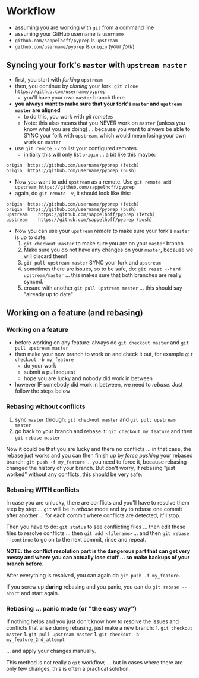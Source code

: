 # Workflow

- assuming you are working with `git` from a command line
- assuming your GitHub username is `username`
- `github.com/sappelhoff/pyprep` is `upstream`
- `github.com/username/pyprep` is `origin` (your *fork*)

## Syncing your fork's `master` with `upstream master`

- first, you start with *forking* `upstream`
- then, you continue by *cloning* your fork: `git clone https://github.com/username/pyprep`
    - you'll have your own `master` branch there
- **you always want to make sure that your fork's `master` and `upstream master` are aligned**
    - to do this, you work with *git remotes*
    - Note: this also means that you NEVER work on `master` (unless you know
      what you are doing) ... because you want to always be able to SYNC your
      fork with `upstream`, which would mean losing your own work on `master`
- use `git remote -v` to list your configured remotes
    - initially this will only list `origin` ... a bit like this maybe:

```Text
origin	https://github.com/username/pyprep (fetch)
origin	https://github.com/username/pyprep (push)
```

- Now you want to add `upstream` as a remote. Use
  `git remote add upstream https://github.com/sappelhoff/pyprep`
- again, do `git remote -v`, it should look like this:

```Text
origin	https://github.com/username/pyprep (fetch)
origin	https://github.com/username/pyprep (push)
upstream	https://github.com/sappelhoff/pyprep (fetch)
upstream	https://github.com/sappelhoff/pyprep (push)

```

- Now you can use your `upstream` *remote* to make sure your fork's `master` is
  up to date.
    1.  `git checkout master` to make sure you are on your `master` branch
    1. Make sure you do not have any changes on your `master`, because we will
       discard them!
    1. `git pull upstream master` SYNC your fork and `upstream`
    1. sometimes there are issues, so to be safe, do:
       `git reset --hard upstream/master` ... this makes sure that both
       branches are really synced.
    1. ensure with another `git pull upstream master` ... this should say
       "already up to date"

## Working on a feature (and rebasing)

### Working on a feature

- before working on any feature: always do `git checkout master` and
  `git pull upstream master`
- then make your new branch to work on and check it out, for example
  `git checkout -b my_feature`
    - do your work
    - submit a pull request
    - hope you are lucky and nobody did work in between
- however IF somebody did work in between, we need to *rebase*. Just follow the
  steps below

### Rebasing without conflicts

1. sync `master` through: `git checkout master` and `git pull upstream master`
1. go back to your branch and rebase it: `git checkout my_feature` and then
   `git rebase master`

Now it could be that you are lucky and there no conflicts ... in that case, the
rebase just works and you can then finish up by *force pushing* your rebased
branch: `git push -f my_feature` ... you need to force it, because rebasing
changed the history of your branch. But don't worry, if rebasing "just worked"
without any conflicts, this should be very safe.

### Rebasing WITH conflicts

In case you are unlucky, there are conflicts and you'll have to resolve them
step by step ... `git` will be in *rebase* mode and try to rebase one commit
after another ... for each commit where conflicts are detected, it'll stop.

Then you have to do: `git status` to see conflicting files ... then edit these
files to resolve conflicts ... then `git add <filename>` ... and then
`git rebase --continue` to go on to the next commit, rinse and repeat.

**NOTE: the conflict resolution part is the dangerous part that can get very
messy and where you can actually lose stuff ... so make backups of your branch
before.**

After everything is resolved, you can again do `git push -f my_feature`.

If you screw up **during** rebasing and you panic, you can do
`git rebase --abort` and start again.

### Rebasing ... panic mode (or "the easy way")

If nothing helps and you just don't know how to resolve the issues and
conflicts that arise during rebasing, just make a new branch:
    1. `git checkout master`
    1. `git pull upstream master`
    1. `git checkout -b my_feature_2nd_attempt`

... and apply your changes manually.

This method is not really a `git` workflow, ... but in cases where there are
only few changes, this is often a practical solution.
